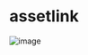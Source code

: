 # assetlink

![image](https://github.com/JayKimProject/assetlink/assets/161681874/25bcb5bd-4bba-4a80-b747-26f680b118e2)
